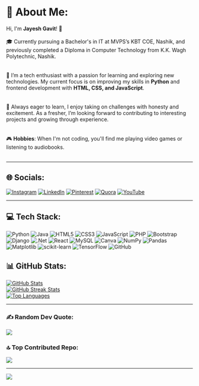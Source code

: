 
# 💫 About Me:
Hi, I'm **Jayesh Gavit**! 👋<br>  
🎓 Currently pursuing a Bachelor's in IT at MVPS’s KBT COE, Nashik, and previously completed a Diploma in Computer Technology from K.K. Wagh Polytechnic, Nashik.<br><br>  
🚀 I’m a tech enthusiast with a passion for learning and exploring new technologies. My current focus is on improving my skills in **Python** and frontend development with **HTML, CSS, and JavaScript**.<br><br>  
🌱 Always eager to learn, I enjoy taking on challenges with honesty and excitement. As a fresher, I’m looking forward to contributing to interesting projects and growing through experience.<br><br>  
🎮 **Hobbies**: When I'm not coding, you'll find me playing video games or listening to audiobooks.<br><br>

---

## 🌐 Socials:
[![Instagram](https://img.shields.io/badge/Instagram-%23E4405F.svg?logo=Instagram&logoColor=white)](https://instagram.com/jayesh_gavit_47) 
[![LinkedIn](https://img.shields.io/badge/LinkedIn-%230077B5.svg?logo=linkedin&logoColor=white)](https://linkedin.com/in/jayesh-gavit-47ni) 
[![Pinterest](https://img.shields.io/badge/Pinterest-%23E60023.svg?logo=Pinterest&logoColor=white)](https://pinterest.com/eBJZ9IInS) 
[![Quora](https://img.shields.io/badge/Quora-%23B92B27.svg?logo=Quora&logoColor=white)](https://quora.com/profile/Jayesh-758) 
[![YouTube](https://img.shields.io/badge/YouTube-%23FF0000.svg?logo=YouTube&logoColor=white)](https://youtube.com/@itsmejayesh-mh15)

---

## 💻 Tech Stack:
![Python](https://img.shields.io/badge/python-3670A0?style=for-the-badge&logo=python&logoColor=ffdd54) 
![Java](https://img.shields.io/badge/java-%23ED8B00.svg?style=for-the-badge&logo=openjdk&logoColor=white) 
![HTML5](https://img.shields.io/badge/html5-%23E34F26.svg?style=for-the-badge&logo=html5&logoColor=white) 
![CSS3](https://img.shields.io/badge/css3-%231572B6.svg?style=for-the-badge&logo=css3&logoColor=white) 
![JavaScript](https://img.shields.io/badge/javascript-%23323330.svg?style=for-the-badge&logo=javascript&logoColor=%23F7DF1E) 
![PHP](https://img.shields.io/badge/php-%23777BB4.svg?style=for-the-badge&logo=php&logoColor=white) 
![Bootstrap](https://img.shields.io/badge/bootstrap-%238511FA.svg?style=for-the-badge&logo=bootstrap&logoColor=white) 
![Django](https://img.shields.io/badge/django-%23092E20.svg?style=for-the-badge&logo=django&logoColor=white) 
![.Net](https://img.shields.io/badge/.NET-5C2D91?style=for-the-badge&logo=.net&logoColor=white) 
![React](https://img.shields.io/badge/react-%2320232a.svg?style=for-the-badge&logo=react&logoColor=%2361DAFB) 
![MySQL](https://img.shields.io/badge/mysql-4479A1.svg?style=for-the-badge&logo=mysql&logoColor=white) 
![Canva](https://img.shields.io/badge/Canva-%2300C4CC.svg?style=for-the-badge&logo=Canva&logoColor=white) 
![NumPy](https://img.shields.io/badge/numpy-%23013243.svg?style=for-the-badge&logo=numpy&logoColor=white) 
![Pandas](https://img.shields.io/badge/pandas-%23150458.svg?style=for-the-badge&logo=pandas&logoColor=white) 
![Matplotlib](https://img.shields.io/badge/Matplotlib-%23ffffff.svg?style=for-the-badge&logo=Matplotlib&logoColor=black) 
![scikit-learn](https://img.shields.io/badge/scikit--learn-%23F7931E.svg?style=for-the-badge&logo=scikit-learn&logoColor=white) 
![TensorFlow](https://img.shields.io/badge/TensorFlow-%23FF6F00.svg?style=for-the-badge&logo=TensorFlow&logoColor=white) 
![GitHub](https://img.shields.io/badge/github-%23121011.svg?style=for-the-badge&logo=github&logoColor=white)

## 📊 GitHub Stats:
[![GitHub Stats](https://github-readme-stats.vercel.app/api?username=Jayeshgavit&theme=radical&hide_border=true&include_all_commits=true&count_private=true&token=YOUR_GITHUB_TOKEN)](https://github.com/Jayeshgavit)  <br/>
[![GitHub Streak Stats](https://github-readme-streak-stats.herokuapp.com/?user=Jayeshgavit&theme=radical&hide_border=true&token=YOUR_GITHUB_TOKEN)](https://github.com/Jayeshgavit)  <br/>
[![Top Languages](https://github-readme-stats.vercel.app/api/top-langs/?username=Jayeshgavit&theme=radical&hide_border=true&include_all_commits=true&count_private=true&layout=compact&token=YOUR_GITHUB_TOKEN)](https://github.com/Jayeshgavit)

---



### ✍️ Random Dev Quote:
![](https://quotes-github-readme.vercel.app/api?type=horizontal&theme=radical)

### 🔝 Top Contributed Repo:
![](https://github-contributor-stats.vercel.app/api?username=Jayeshgavit&limit=5&theme=radical&combine_all_yearly_contributions=true)

---

[![](https://visitcount.itsvg.in/api?id=Jayeshgavit&icon=0&color=0)](https://visitcount.itsvg.in)

